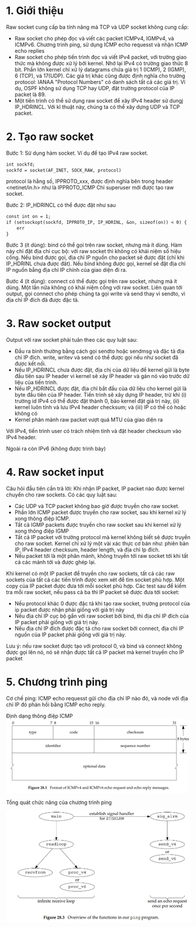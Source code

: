 # 1. Giới thiệu
Raw socket cung cấp ba tính năng mà TCP và UDP socket không cung cấp:
- Raw socket cho phép đọc và viết các packet ICMPv4, IGMPv4, và ICMPv6. Chương trình ping, sử dụng ICMP echo requesst và nhận ICMP echo replies
- Raw socket cho phép tiến trình đọc và viết IPv4 packet, với trường giao thức mà không được xử lý bởi kernel. Nhớ lại IPv4 có trường giao thức 8 bit. Phần lớn kernel chỉ xử lý datagrams chứa giá trị 1 (ICMP), 2 (IGMP), 6 (TCP), và 17(UDP). Các giá trị khác cũng được định nghĩa cho trường protocol: IANAA "Protocol Numbers" có danh sách tất cả các giá trị. Ví dụ, OSPF không sử dụng TCP hay UDP, đặt trường protocol của IP packet là 89.
- Một tiến trình có thể sử dụng raw socket để xây IPv4 header sử dungj IP_HDRINCL. Với kĩ thuật này, chúng ta có thể xây dựng UDP và TCP packet.  

# 2. Tạo raw socket 

Bước 1: Sử dụng hàm socket. Ví dụ để tạo IPv4 raw socket. 
```
int sockfd; 
sockfd = socket(AF_INET, SOCK_RAW, protocol)
```
protocol là hằng số, IPPROTO_xxx, được định nghĩa bên trong header <netinet/in.h> như là IPPROTO_ICMP
Chỉ superuser mới được tạo raw socket. 

Bước 2: IP_HDRINCL có thể được đặt như sau
```
const int on = 1;
if (setsockopt(sockfd, IPPROTO_IP, IP_HDRINL, &on, sizeof(on)) < 0) {
    err
}
```
Bước 3 (ít dùng): bind có thể gọi trên raw socket, nhưng mà ít dùng. Hàm này chỉ đặt địa chỉ cục bộ: với raw socket thì không có khái niệm số hiệu cổng. Nếu bind được gọi, địa chỉ IP nguồn cho packet sẽ được đặt (chỉ khi IP_HDRINL chưa được đăt). Nếu bind không được gọi, kernel sẽ đặt địa chỉ IP nguồn bằng địa chỉ IP chính của giao diện đi ra. 

Bước 4 (ít dùng): connect có thể được gọi trên raw socket, nhưng mà ít dùng. Một lần nữa không có khái niệm cổng với raw socket. Liên quan tới output, gọi connect cho phép chúng ta gọi write và send thay vì sendto, vì địa chỉ IP đích đã được đặc tả. 

# 3. Raw socket output
Output với raw socket phải tuân theo các quy luật sau:
- Đầu ra bình thường bằng cách gọi sendto hoặc sendmsg và đặc tả địa chỉ IP đích. write, writev và send có thể được gọi nếu như socket đã được kết nối. 
- Nếu IP_HDRINCL chưa được đặt, địa chị của dữ liệu để kernel gửi là byte đầu tiên sau IP header vì kernel sẽ xây IP header và gán nó vào trước dữ liệu của tiến trình. 
- Nếu IP_HDRINCL được đặt, địa chỉ bắt đầu của dữ liệu cho kernel gửi là byte đầu tiên của IP header. Tiến trình sẽ xây dựng IP header, trừ khi (i) trường id IPv4 có thể được đặt thành 0, bảo kernel đặt giá trị này, (ii) kernel luôn tính và lưu IPv4 header checksum; và (iii) IP có thể có hoặc không có 
- Kernel phân mảnh raw packet vượt quá MTU của giao diện ra 

Với IPv4, tiến trình user có trách nhiệm tính và đặt header checksum vào IPv4 header. 

Ngoài ra còn IPv6 (không được trình bày)

# 4. Raw socket input 
Câu hỏi đầu tiên cần trả lời: Khi nhận IP packet, IP packet nào được kernel chuyển cho raw sockets. Có các quy luật sau:
- Các UDP và TCP packet không bao giờ được truyền cho raw socket. 
- Phần lớn ICMP packet được truyền cho raw socket, sau khi kernel xử lý xong thông điệp ICMP. 
- Tất cả IGMP packets được truyền cho raw socket sau khi kernel xử lý xong thông điệp IGMP 
- Tất cả IP packet với trường protocol mà kernel không biết sẽ được truyền cho raw socket. Kernel chỉ xử lý một vài xác thực cơ bản như: phiên bản IP, IPv4 header checksum, header length, và địa chỉ Ip đích. 
- Nếu packet tới là một phân mảnh, không truyền tới raw socket tới khi tất cả các mảnh tới và được ghép lại. 

Khi kernel có một IP packet để truyền cho raw sockets, tất cả các raw sockets của tất cả các tiến trình được xem xét để tìm socket phù hợp. Một copy của IP packet được đưa tới mỗi socket phù hợp. Các test sau để kiểm tra mỗi raw socket, nếu pass cả ba thì IP packet sẽ được đưa tới socket:
- Nếu protocol khác 0 được đặc tả khi tạo raw socket, trường protocol của ip packet được nhận phải giống với giá trị này 
- Nếu địa chỉ IP cục bộ gắn với raw socket bởi bind, thì địa chỉ IP đích của IP packet phải giống với giá trị này. 
- Nếu địa chỉ IP đích được đặc tả cho raw socket bởi connect, địa chỉ IP nguồn của IP packet phải giống với giá trị này. 

Lưu ý: nếu raw socket được tạo với protocol 0, và bind và connect không được gọi lên nó, nó sẽ nhận được tất cả IP packet mà kernel truyền cho IP packet 

# 5. Chương trình ping 

Cơ chế ping:
ICMP echo requesst gửi cho địa chỉ IP nào đó, và node với địa chỉ IP đó phản hồi bằng ICMP echo reply. 

Định dạng thông điệp ICMP
![](img/1-icmp.png)

Tổng quát chức năng của chương trình ping 

![](img/2-ping.png)


